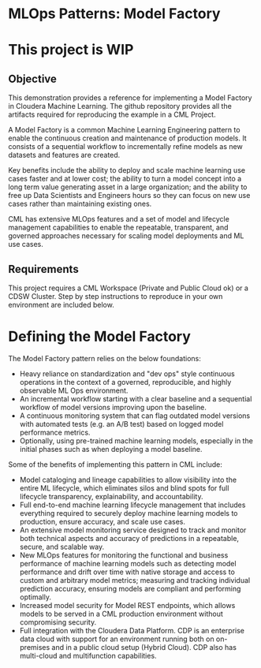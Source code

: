 # MLOps Patterns: Model Factory

# This project is WIP

## Objective

This demonstration provides a reference for implementing a Model Factory in Cloudera Machine Learning. The github repository provides all the artifacts required for reproducing the example in a CML Project.  

A Model Factory is a common Machine Learning Engineering pattern to enable the continuous creation and maintenance of production models. It consists of a sequential workflow to incrementally refine models as new datasets and features are created.

Key benefits include the ability to deploy and scale machine learning use cases faster and at lower cost; the ability to turn a model concept into a long term value generating asset in a large organization; and the ability to free up Data Scientists and Engineers hours so they can focus on new use cases rather than maintaining existing ones.  

CML has extensive MLOps features and a set of model and lifecycle management capabilities to enable the repeatable, transparent, and governed approaches necessary for scaling model deployments and ML use cases.

## Requirements

This project requires a CML Workspace (Private and Public Cloud ok) or a CDSW Cluster.
Step by step instructions to reproduce in your own environment are included below.

# Defining the Model Factory

The Model Factory pattern relies on the below foundations:

* Heavy reliance on standardization and "dev ops" style continuous operations in the context of a governed, reproducible, and highly observable ML Ops environment.
* An incremental workflow starting with a clear baseline and a sequential workflow of model versions improving upon the baseline.
* A continuous monitoring system that can flag outdated model versions with automated tests (e.g. an A/B test) based on logged model performance metrics.
* Optionally, using pre-trained machine learning models, especially in the initial phases such as when deploying a model baseline.

Some of the benefits of implementing this pattern in CML include:

* Model cataloging and lineage capabilities to allow visibility into the entire ML lifecycle, which eliminates silos and blind spots for full lifecycle transparency, explainability, and accountability.
* Full end-to-end machine learning lifecycle management that includes everything required to securely deploy machine learning models to production, ensure accuracy, and scale use cases.
* An extensive model monitoring service designed to track and monitor both technical aspects and accuracy of predictions in a repeatable, secure, and scalable way.
* New MLOps features for monitoring the functional and business performance of machine learning models such as detecting model performance and drift over time with native storage and access to custom and arbitrary model metrics; measuring and tracking individual prediction accuracy, ensuring models are compliant and performing optimally.
* Increased model security for Model REST endpoints, which allows models to be served in a CML production environment without compromising security.
* Full integration with the Cloudera Data Platform. CDP is an enterprise data cloud with support for an environment running both on on-premises and in a public cloud setup (Hybrid Cloud). CDP also has multi-cloud and multifunction capabilities.
